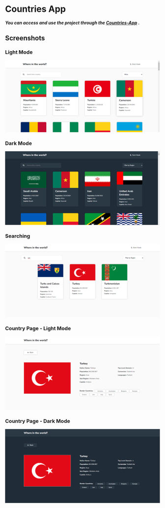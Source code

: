 # Countries App



***You can access and use the project through the [Countries-App](https://countries-app-ue.netlify.app/) .***

## Screenshots

### Light Mode
![](Countries/images/ss-light-mode.png)

### Dark Mode
![](Countries/images/ss-dark-mode.png)

### Searching
![](Countries/images/ss-search-example.png)

### Country Page - Light Mode
![](Countries/images/ss-country-light-mode.png)

### Country Page - Dark Mode
![](Countries/images/ss-country-dark-mode.png)
